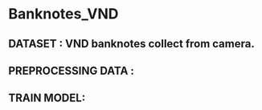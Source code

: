 # Banknotes_VND
## DATASET : VND banknotes collect from camera. 
## PREPROCESSING DATA : 
## TRAIN MODEL: 
